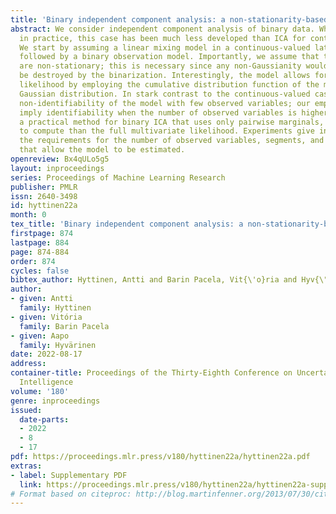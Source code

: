 ```yaml
---
title: 'Binary independent component analysis: a non-stationarity-based approach'
abstract: We consider independent component analysis of binary data. While fundamental
  in practice, this case has been much less developed than ICA for continuous data.
  We start by assuming a linear mixing model in a continuous-valued latent space,
  followed by a binary observation model. Importantly, we assume that the sources
  are non-stationary; this is necessary since any non-Gaussianity would essentially
  be destroyed by the binarization. Interestingly, the model allows for closed-form
  likelihood by employing the cumulative distribution function of the multivariate
  Gaussian distribution. In stark contrast to the continuous-valued case, we prove
  non-identifiability of the model with few observed variables; our empirical results
  imply identifiability when the number of observed variables is higher. We present
  a practical method for binary ICA that uses only pairwise marginals, which are faster
  to compute than the full multivariate likelihood. Experiments give insight into
  the requirements for the number of observed variables, segments, and latent sources
  that allow the model to be estimated.
openreview: Bx4qULo5g5
layout: inproceedings
series: Proceedings of Machine Learning Research
publisher: PMLR
issn: 2640-3498
id: hyttinen22a
month: 0
tex_title: 'Binary independent component analysis: a non-stationarity-based approach'
firstpage: 874
lastpage: 884
page: 874-884
order: 874
cycles: false
bibtex_author: Hyttinen, Antti and Barin Pacela, Vit{\'o}ria and Hyv{\"a}rinen, Aapo
author:
- given: Antti
  family: Hyttinen
- given: Vitória
  family: Barin Pacela
- given: Aapo
  family: Hyvärinen
date: 2022-08-17
address:
container-title: Proceedings of the Thirty-Eighth Conference on Uncertainty in Artificial
  Intelligence
volume: '180'
genre: inproceedings
issued:
  date-parts:
  - 2022
  - 8
  - 17
pdf: https://proceedings.mlr.press/v180/hyttinen22a/hyttinen22a.pdf
extras:
- label: Supplementary PDF
  link: https://proceedings.mlr.press/v180/hyttinen22a/hyttinen22a-supp.pdf
# Format based on citeproc: http://blog.martinfenner.org/2013/07/30/citeproc-yaml-for-bibliographies/
---
```

